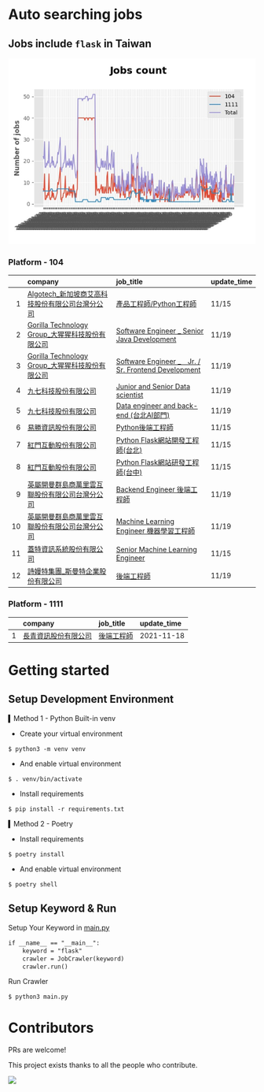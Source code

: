 # Auto searching jobs

## Jobs include `flask` in Taiwan 

 ![image](./doc/plot_img.jpg)


### Platform - 104


|    | company                                                                                                | job_title                                                                                                      | update_time   |
|---:|:-------------------------------------------------------------------------------------------------------|:---------------------------------------------------------------------------------------------------------------|:--------------|
|  1 | [Algotech_新加坡商艾高科技股份有限公司台灣分公司](https://www.104.com.tw/company/1a2x6blc6n?jobsource=jolist_a_relevance) | [產品工程師/Python工程師](https://www.104.com.tw/job/7duf1?jobsource=jolist_a_relevance)                               | 11/15         |
|  2 | [Gorilla Technology Group_大猩猩科技股份有限公司](https://www.104.com.tw/company/wilokdc?jobsource=jolist_a_date) | [Software Engineer _ Senior Java Development](https://www.104.com.tw/job/3yh2d?jobsource=jolist_a_date)        | 11/19         |
|  3 | [Gorilla Technology Group_大猩猩科技股份有限公司](https://www.104.com.tw/company/wilokdc?jobsource=jolist_a_date) | [Software Engineer _　Jr. / Sr. Frontend Development](https://www.104.com.tw/job/6o30x?jobsource=jolist_a_date) | 11/19         |
|  4 | [九七科技股份有限公司](https://www.104.com.tw/company/1a2x6bl9vu?jobsource=jolist_a_date)                        | [Junior and Senior Data scientist](https://www.104.com.tw/job/7fde6?jobsource=jolist_a_date)                   | 11/19         |
|  5 | [九七科技股份有限公司](https://www.104.com.tw/company/1a2x6bl9vu?jobsource=jolist_a_date)                        | [Data engineer and back-end (台北AI部門)](https://www.104.com.tw/job/7fwwj?jobsource=jolist_a_date)                | 11/19         |
|  6 | [易勝資訊股份有限公司](https://www.104.com.tw/company/1a2x6bj8og?jobsource=jolist_a_relevance)                   | [Python後端工程師](https://www.104.com.tw/job/76vbt?jobsource=jolist_a_relevance)                                   | 11/15         |
|  7 | [紅門互動股份有限公司](https://www.104.com.tw/company/oh4m67k?jobsource=jolist_a_relevance)                      | [Python Flask網站開發工程師(台北)](https://www.104.com.tw/job/6xtfl?jobsource=jolist_a_relevance)                       | 11/15         |
|  8 | [紅門互動股份有限公司](https://www.104.com.tw/company/oh4m67k?jobsource=jolist_a_relevance)                      | [Python Flask網站研發工程師(台中)](https://www.104.com.tw/job/6kf9h?jobsource=jolist_a_relevance)                       | 11/15         |
|  9 | [英屬開曼群島商萬里雲互聯股份有限公司台灣分公司](https://www.104.com.tw/company/1a2x6bk5cu?jobsource=jolist_a_date)           | [Backend Engineer 後端工程師](https://www.104.com.tw/job/6xipk?jobsource=jolist_a_date)                             | 11/19         |
| 10 | [英屬開曼群島商萬里雲互聯股份有限公司台灣分公司](https://www.104.com.tw/company/1a2x6bk5cu?jobsource=jolist_a_date)           | [Machine Learning Engineer 機器學習工程師 ](https://www.104.com.tw/job/6c61u?jobsource=jolist_a_date)                 | 11/19         |
| 11 | [蓋特資訊系統股份有限公司](https://www.104.com.tw/company/1a2x6biptb?jobsource=jolist_a_relevance)                 | [Senior Machine Learning Engineer](https://www.104.com.tw/job/6e6r8?jobsource=jolist_a_relevance)              | 11/15         |
| 12 | [詩嫚特集團_斯曼特企業股份有限公司](https://www.104.com.tw/company/12q3kt2w?jobsource=jolist_a_date)                   | [後端工程師](https://www.104.com.tw/job/7fywv?jobsource=jolist_a_date)                                              | 11/19         |

### Platform - 1111


|    | company                                              | job_title                                      | update_time   |
|---:|:-----------------------------------------------------|:-----------------------------------------------|:--------------|
|  1 | [長青資訊股份有限公司](https://www.1111.com.tw/corp/71694811/) | [後端工程師](https://www.1111.com.tw/job/85012186/) | 2021-11-18    |



# Getting started
## Setup Development Environment
▍Method 1 - Python Built-in venv

- Create your virtual environment
```
$ python3 -m venv venv
```
- And enable virtual environment
```
$ . venv/bin/activate
```
- Install requirements
```
$ pip install -r requirements.txt 
```

▍Method 2 - Poetry
- Install requirements
```
$ poetry install
```
- And enable virtual environment
```
$ poetry shell
```

## Setup Keyword & Run

Setup Your Keyword in [main.py](./main.py#L88)
```
if __name__ == "__main__":
    keyword = "flask"
    crawler = JobCrawler(keyword)
    crawler.run()
```

Run Crawler
```
$ python3 main.py
```

# Contributors
PRs are welcome!

This project exists thanks to all the people who contribute.

<a href="https://github.com/hsuanchi/auto-search-flask-job/graphs/contributors">
  <img src="https://contrib.rocks/image?repo=hsuanchi/auto-search-flask-job"/>
</a>
